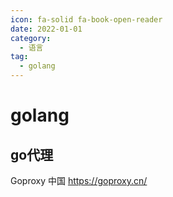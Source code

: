 ```yaml
---
icon: fa-solid fa-book-open-reader
date: 2022-01-01
category:
  - 语言
tag:
  - golang
---
```


# golang

## go代理
Goproxy 中国  https://goproxy.cn/